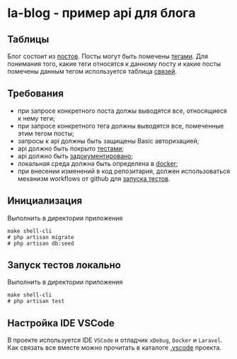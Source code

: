 # la-blog - пример api для блога
## Таблицы

Блог состоит из [постов](https://github.com/sergmoro1/la-blog/tree/master/app/database/migrations/2021_09_15_144351_create_posts_table.php "posts table creation").
Посты могут быть помечены [тегами](https://github.com/sergmoro1/la-blog/tree/master/app/database/migrations/2022_04_29_085413_create_tags_table.php "tags table creation").
Для понимания того, какие теги относятся к данному посту и какие посты помечены данным тегом используется таблица [связей](https://github.com/sergmoro1/la-blog/blob/master/app/database/migrations/2022_04_29_090203_create_post_tag_table.php "post_tag table creation").

## Требования
- при запросе конкретного поста должы выводятся все, относящиеся к нему теги;
- при запросе конкретного тега должны выводятся все, помеченные этим тегом посты;
- запросы к api должны быть защищены Basic авторизацией;
- api должно быть покрыто [тестами](https://github.com/sergmoro1/la-blog/tree/master/app/tests/Unit "unit tests");
- api должно быть [задокументировано](https://github.com/sergmoro1/la-blog/blob/master/app/app/Http/Controllers/Controller.php "Swagger");
- локальная среда должна быть определена в [docker](https://github.com/sergmoro1/la-blog/blob/master/docker-compose.yml);
- при внесении изменений в код репозитария, должен использоваться механизм workflows от github для [запуска тестов](https://github.com/sergmoro1/la-blog/blob/master/.github/workflows/ci.yml "Continuous Integration"). 

## Инициализация
Выполнить в директории приложения
```
make shell-cli
# php artisan migrate
# php artisan db:seed
```

## Запуск тестов локально
Выполнить в директории приложения
```
make shell-cli
# php artisan test
```

## Настройка IDE VSCode
В проекте используется IDE `VSCode` и отладчик `xDebug`, `Docker` и `Laravel`. Как связать все вместе можно прочитать в каталоге [.vscode](https://github.com/sergmoro1/la-blog/tree/master/.vscode "VSCode + xDebug + Docker + Laravel") проекта.

